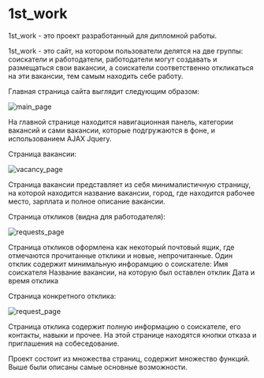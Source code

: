 # 1st_work
1st_work - это проект разработанный для дипломной работы. 

1st_work - это сайт, на котором пользователи делятся на две группы: соискатели и работодатели, работодатели могут создавать и размещаться свои вакансии, а соискатели соответственно откликаться на эти вакансии, тем самым находить себе работу.

Главная страница сайта выглядит следующим образом:

![main_page](https://user-images.githubusercontent.com/63365687/218338794-338f6608-7413-4db9-af95-830b3862eada.png)

На главной странице находится навигационная панель, категории вакансий и сами вакансии, которые подгружаются в фоне, и использованием AJAX Jquery.

Страница вакансии:

![vacancy_page](https://user-images.githubusercontent.com/63365687/218338915-c24f8a05-4ee3-472b-be08-af1cf9b4afcd.png)

Страница вакансии представляет из себя минималистичную страницу, на которой находится название вакансии, город, где находится рабочее место, зарплата и полное описание вакансии.

Страница откликов (видна для работодателя):

![requests_page](https://user-images.githubusercontent.com/63365687/218339021-79902638-69ae-42a8-a8d6-d03b19253bec.png)

Страница откликов оформлена как некоторый почтовый ящик, где отмечаются прочитанные отклики и новые, непрочитанные. Один отклик содержит минимальную инфорамцию о соискателе:
Имя соискателя
Название вакансии, на которую был оставлен отклик
Дата и время отклика

Страница конкретного отклика:

![request_page](https://user-images.githubusercontent.com/63365687/218339200-9d2b7bac-6217-47de-8f15-57fac07b0c42.png)

Страница отклика содержит полную информацию о соискателе, его контакты, навыки и прочее. На этой странице находятся кнопки отказа и приглашения на собеседование.

Проект состоит из множества страниц, содержит множество функций. Выше были описаны самые основные возможности.
